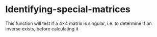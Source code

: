 # Identifying-special-matrices
This function will test if a 4×4 matrix is singular, i.e. to determine if an inverse exists, before calculating it
